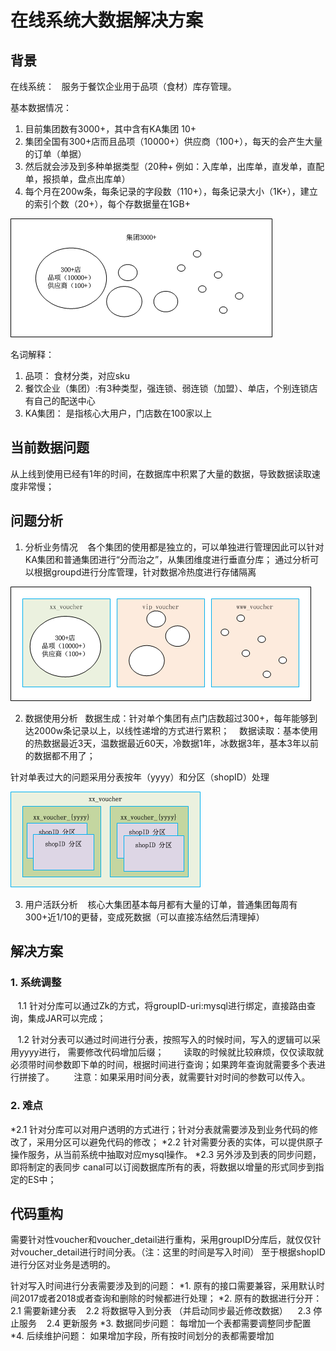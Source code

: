 # 在线系统大数据解决方案
## 背景
在线系统：
    服务于餐饮企业用于品项（食材）库存管理。

基本数据情况：
1. 目前集团数有3000+，其中含有KA集团 10+
2. 集团全国有300+店而且品项（10000+）供应商（100+），每天的会产生大量的订单（单据）
3. 然后就会涉及到多种单据类型（20种+ 例如：入库单，出库单，直发单，直配单，报损单，盘点出库单）
4. 每个月在200w条，每条记录的字段数（110+），每条记录大小（1K+），建立的索引个数（20+），每个存数据量在1GB+

![集团概况图](./images/集团概况.png "处理流程图")

 名词解释：
 1. 品项： 食材分类，对应sku
 2. 餐饮企业（集团）:有3种类型，强连锁、弱连锁（加盟）、单店，个别连锁店有自己的配送中心
 3. KA集团： 是指核心大用户，门店数在100家以上
 
 ## 当前数据问题
 从上线到使用已经有1年的时间，在数据库中积累了大量的数据，导致数据读取速度非常慢；
 
 ## 问题分析
 1. 分析业务情况
    各个集团的使用都是独立的，可以单独进行管理因此可以针对KA集团和普通集团进行“分而治之”，从集团维度进行垂直分库；
    通过分析可以根据groupd进行分库管理，针对数据冷热度进行存储隔离
 
 ![数据按集团分库](./images/数据按集团分库.png)
 
 2. 数据使用分析
    数据生成：针对单个集团有点门店数超过300+，每年能够到达2000w条记录以上，以线性递增的方式进行累积；
    数据读取：基本使用的热数据最近3天，温数据最近60天，冷数据1年，冰数据3年，基本3年以前的数据都不用了；
 
 针对单表过大的问题采用分表按年（yyyy）和分区（shopID）处理
 
 ![数据的分表分区](./images/数据的分表分区.png)
 
 3. 用户活跃分析
    核心大集团基本每月都有大量的订单，普通集团每周有300+近1/10的更替，变成死数据（可以直接冻结然后清理掉）
 
## 解决方案
### 1. 系统调整

    1.1 针对分库可以通过Zk的方式，将groupID-uri:mysql进行绑定，直接路由查询，集成JAR可以完成；
    
    1.2 针对分表可以通过时间进行分表，按照写入的时候时间，写入的逻辑可以采用yyyy进行， 需要修改代码增加后缀；
        读取的时候就比较麻烦，仅仅读取就必须带时间参数即下单的时间，根据时间进行查询；如果跨年查询就需要多个表进行拼接了。
        注意：如果采用时间分表，就需要针对时间的参数可以传入。
        
### 2. 难点
*2.1 针对分库可以对用户透明的方式进行；针对分表就需要涉及到业务代码的修改了，采用分区可以避免代码的修改；
*2.2 针对需要分表的实体，可以提供原子操作服务，从当前系统中抽取对应mysql操作。
*2.3 另外涉及到表的同步问题，即将制定的表同步 canal可以订阅数据库所有的表，将数据以增量的形式同步到指定的ES中；
    
## 代码重构
需要针对性voucher和voucher_detail进行重构，采用groupID分库后，就仅仅针对voucher_detail进行时间分表。（注：这里的时间是写入时间）
至于根据shopID进行分区对业务是透明的。

针对写入时间进行分表需要涉及到的问题：
*1. 原有的接口需要兼容，采用默认时间2017或者2018或者查询和删除的时候都进行处理；
*2. 原有的数据进行分开： 
    2.1 需要新建分表
    2.2 将数据导入到分表 （并启动同步最近修改数据）
    2.3 停止服务
    2.4 更新服务
*3. 数据同步问题： 每增加一个表都需要调整同步配置
*4. 后续维护问题： 如果增加字段，所有按时间划分的表都需要增加



